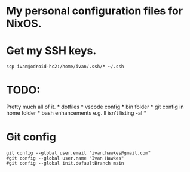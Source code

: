# My personal configuration files for NixOS.

# Get my SSH keys.

```
scp ivan@odroid-hc2:/home/ivan/.ssh/* ~/.ssh
```

# TODO:

Pretty much all of it.
	* dotfiles
	* vscode config
	* bin folder
	* git config in home folder
	* bash enhancements e.g. ll isn't listing -al
	* 

# Git config

```
git config --global user.email "ivan.hawkes@gmail.com"
#git config --global user.name "Ivan Hawkes"
#git config --global init.defaultBranch main
```

